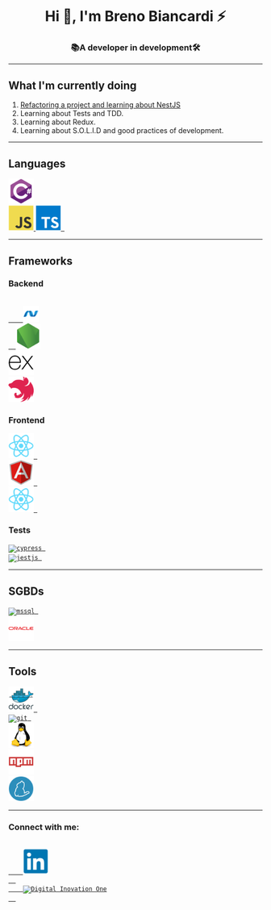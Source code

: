 <h1 align="center">Hi 🖖, I'm Breno Biancardi ⚡</h1>
<h3 align="center">📚A developer in development🛠</h3>

---

## What I'm currently doing

1. [Refactoring a project and learning about NestJS](https://github.com/brenobiancardi/Node-Angular-Endereco)
1. Learning about Tests and TDD.
1. Learning about Redux.
1. Learning about S.O.L.I.D and good practices of development.

---

## Languages

<a href="https://docs.microsoft.com/pt-br/dotnet/csharp/" target="_blank"  >
  <code><img height="50" src="https://raw.githubusercontent.com/devicons/devicon/master/icons/csharp/csharp-original.svg" alt="csharp"/>
</code> 
</a>
<a href="https://developer.mozilla.org/en-US/docs/Web/JavaScript" target="_blank" >
  <code><img height="50" src="https://raw.githubusercontent.com/devicons/devicon/master/icons/javascript/javascript-original.svg" alt="javascript"/></code> 
</a>
<a href="https://www.typescriptlang.org/" target="_blank"  >
  <code><img height="50" src="https://raw.githubusercontent.com/devicons/devicon/master/icons/typescript/typescript-original.svg" alt="typescript" /> 
</code> 
</a>

---

## Frameworks

### Backend

<a href="https://dotnet.microsoft.com/" target="_blank"  >
  <code>
    <img height="32" src="https://raw.githubusercontent.com/devicons/devicon/master/icons/dot-net/dot-net-original.svg" alt="dotnet" />
  </code> 
</a>
<a href="https://nodejs.org" target="_blank"  >
<code><img height="50" src="https://raw.githubusercontent.com/devicons/devicon/master/icons/nodejs/nodejs-original.svg" alt="nodejs"/>
</code>  </a>
<a href="https://expressjs.com" target="_blank"  >
<code><img height="50" src="https://raw.githubusercontent.com/devicons/devicon/master/icons/express/express-original.svg" alt="express" />
</code>  </a>
<a href="https://nodejs.org" target="_blank"  >
<code><img height="50" src="https://raw.githubusercontent.com/devicons/devicon/master/icons/nestjs/nestjs-plain.svg" alt="NestJS"/>
</code>  </a>

### Frontend

<a href="https://reactnative.dev/" target="_blank" >
  <code><img height="50" src="https://raw.githubusercontent.com/devicons/devicon/master/icons/react/react-original.svg" alt="react"/> 
</code>  </a>
<a href="https://angular.io/" target="_blank" >
  <code><img height="50" src="https://raw.githubusercontent.com/devicons/devicon/master/icons/angularjs/angularjs-original.svg" alt="Angular" /> 
</code>  </a>
<a href="https://reactnative.dev/" target="_blank" >
  <code><img height="50" src="https://raw.githubusercontent.com/devicons/devicon/master/icons/react/react-original.svg" alt="reactnative" /> 
</code>  </a>

### Tests

<a href="https://www.cypress.io" target="_blank" >
  <code><img height="50" src="https://raw.githubusercontent.com/simple-icons/simple-icons/6e46ec1fc23b60c8fd0d2f2ff46db82e16dbd75f/icons/cypress.svg" alt="cypress"/> 
</code>  </a>
<a href="https://jestjs.io/" target="_blank" >
  <code><img height="50" src="https://miro.medium.com/max/600/1*i37IyHf6vnhqWIA9osxU3w.png" alt="jestjs"/> 
</code>  </a>

---

## SGBDs

<a href="https://www.microsoft.com/en-us/sql-server" target="_blank" >  
  <code><img height="50" src="https://cdn.worldvectorlogo.com/logos/microsoft-sql-server.svg" alt="mssql" /> 
</code>  </a>
<a href="https://www.oracle.com/" target="_blank" >
  <code><img height="50" src="https://raw.githubusercontent.com/devicons/devicon/master/icons/oracle/oracle-original.svg" alt="oracle" />
</code>  </a>

---

## Tools

<a href="https://www.docker.com/" target="_blank" >
  <code><img height="50" src="https://raw.githubusercontent.com/devicons/devicon/master/icons/docker/docker-original-wordmark.svg" alt="docker" /> 
</code>  </a>
<a href="https://git-scm.com/" target="_blank" >
  <code><img height="50" src="https://www.vectorlogo.zone/logos/git-scm/git-scm-icon.svg" alt="git" /> 
</code>  </a>
<a href="https://www.linux.org/" target="_blank" >
  <code><img height="50" src="https://raw.githubusercontent.com/devicons/devicon/master/icons/linux/linux-original.svg" alt="linux" />
</code>  </a>
<a href="https://www.npmjs.com/" target="_blank" >
  <code><img height="50" src="https://raw.githubusercontent.com/devicons/devicon/master/icons/npm/npm-original-wordmark.svg" alt="NPM" />
</code>  </a>
<a href="https://yarnpkg.com/" target="_blank" >
  <code><img height="50" src="https://raw.githubusercontent.com/devicons/devicon/master/icons/yarn/yarn-original.svg" alt="yarn" />
</code>  </a>

---

### Connect with me:

<a href="https://www.linkedin.com/in/breno-biancardi/" target="_blank"  >
  <code>
    <img height="50" alt="Linkedin" src="https://raw.githubusercontent.com/devicons/devicon/master/icons/linkedin/linkedin-original.svg" />
  </code> 
</a>
<a href="https://web.digitalinnovation.one/users/brenobiancardi" target="_blank"  >
  <code>
    <img height="50" alt="Digital Inovation One" src="https://hermes.digitalinnovation.one/site/images/logo-white.png"/>
  </code>   
</a>
